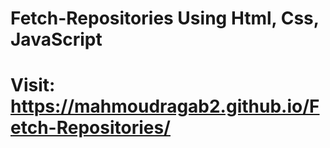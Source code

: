 # Fetch-Repositories Using Html, Css, JavaScript
# Visit: https://mahmoudragab2.github.io/Fetch-Repositories/

